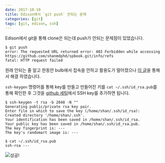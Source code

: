 ```yaml
---
date: 2017-10-10
title: Edison에서 `git push` 안되는 문제
categories: [git]
tags: [git, edison, ssh]
---
```


Edison에서 git을 통해 clone은 되는데 push가 안되는 문제점이 있었습니다.

```
$ git push
error: The requested URL returned error: 403 Forbidden while accessing https://github.com/shanmdphd/spbook.git/info/refs
fatal: HTTP request failed
```

원래 안되는 줄 알고 한동안 bulb에서 접속을 안하고 활용도가 떨어졌으나 [이 글](https://www.digitalocean.com/community/questions/github-https-push-403-error)을 통해서 해결 하였습니다.

`ssh-keygen` 명령어를 통해 key를 만들고 만들어진 키를 `cat ~/.ssh/id_rsa.pub`를 통해 확인한 후 그것을 [github 세팅](https://github.com/settings/keys)에서 SSH key를 추가하면 됩니다.

```
$ ssh-keygen -t rsa -b 2048 -N ""
Generating public/private rsa key pair.
Enter file in which to save the key (/home/shan/.ssh/id_rsa):
Created directory '/home/shan/.ssh'.
Your identification has been saved in /home/shan/.ssh/id_rsa.
Your public key has been saved in /home/shan/.ssh/id_rsa.pub.
The key fingerprint is: ---
The key's randomart image is: ---

$ cat ~/.ssh/id_rsa.pub
ssh-rsa ---
```

![성공!](https://media.giphy.com/media/MUYnJPp5KOfyo/giphy.gif)
